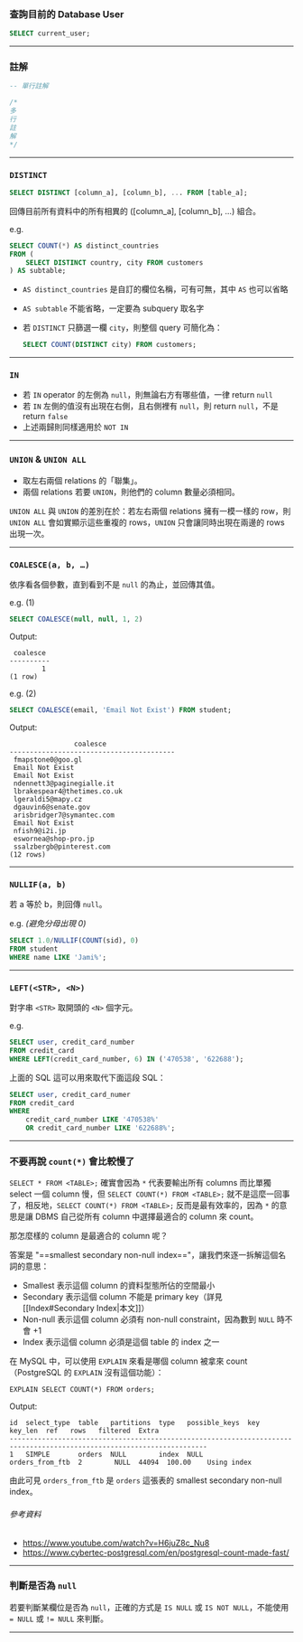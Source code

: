 ### 查詢目前的 Database User

```SQL
SELECT current_user;
```

---

### 註解

```SQL
-- 單行註解

/*
多
行
註
解
*/
```

---

### `DISTINCT`

```SQL
SELECT DISTINCT [column_a], [column_b], ... FROM [table_a];
```

回傳目前所有資料中的所有相異的 ([column_a], [column_b], ...) 組合。

e.g.

```SQL
SELECT COUNT(*) AS distinct_countries
FROM (
    SELECT DISTINCT country, city FROM customers
) AS subtable;
```

- `AS distinct_countries` 是自訂的欄位名稱，可有可無，其中 `AS` 也可以省略
- `AS subtable` 不能省略，一定要為 subquery 取名字
- 若 `DISTINCT` 只篩選一欄 `city`，則整個 query 可簡化為：

    ```SQL
    SELECT COUNT(DISTINCT city) FROM customers;
    ```

---

### `IN`

- 若 `IN` operator 的左側為 `null`，則無論右方有哪些值，一律 return `null`
- 若 `IN` 左側的值沒有出現在右側，且右側裡有 `null`，則 return `null`，不是 return `false`
- 上述兩歸則同樣適用於 `NOT IN`

---

### `UNION` & `UNION ALL`

- 取左右兩個 relations 的「聯集」。
- 兩個 relations 若要 `UNION`，則他們的 column 數量必須相同。

`UNION ALL` 與 `UNION` 的差別在於：若左右兩個 relations 擁有一模一樣的 row，則 `UNION ALL` 會如實顯示這些重複的 rows，`UNION` 只會讓同時出現在兩邊的 rows 出現一次。

---

### `COALESCE(a, b, …)`

依序看各個參數，直到看到不是 `null` 的為止，並回傳其值。

e.g. (1)

```SQL
SELECT COALESCE(null, null, 1, 2)
```

Output:

```plaintext
 coalesce 
----------
        1
(1 row)
```

e.g. (2)

```SQL
SELECT COALESCE(email, 'Email Not Exist') FROM student;
```

Output:

```plaintext
                coalesce                 
-----------------------------------------
 fmapstone0@goo.gl
 Email Not Exist
 Email Not Exist
 ndennett3@paginegialle.it
 lbrakespear4@thetimes.co.uk
 lgeraldi5@mapy.cz
 dgauvin6@senate.gov
 arisbridger7@symantec.com
 Email Not Exist
 nfish9@i2i.jp
 eswornea@shop-pro.jp
 ssalzbergb@pinterest.com
(12 rows)
```

---

### `NULLIF(a, b)`

若 a 等於 b，則回傳 `null`。

e.g. *(避免分母出現 0)*

```SQL
SELECT 1.0/NULLIF(COUNT(sid), 0)
FROM student
WHERE name LIKE 'Jami%';
```

---

### `LEFT(<STR>, <N>)`

對字串 `<STR>` 取開頭的 `<N>` 個字元。

e.g.

```SQL
SELECT user, credit_card_number
FROM credit_card
WHERE LEFT(credit_card_number, 6) IN ('470538', '622688');
```

上面的 SQL 這可以用來取代下面這段 SQL：

```SQL
SELECT user, credit_card_numer
FROM credit_card
WHERE
    credit_card_number LIKE '470538%'
    OR credit_card_number LIKE '622688%';
```

---

### 不要再說 `count(*)` 會比較慢了

`SELECT * FROM <TABLE>;` 確實會因為 `*` 代表要輸出所有 columns 而比單獨 select 一個 column 慢，但 `SELECT COUNT(*) FROM <TABLE>;` 就不是這麼一回事了，相反地，`SELECT COUNT(*) FROM <TABLE>;` 反而是最有效率的，因為 `*` 的意思是讓 DBMS 自己從所有 column 中選擇最適合的 column 來 count。

那怎麼樣的 column 是最適合的 column 呢？

答案是 "==smallest secondary non-null index=="，讓我們來逐一拆解這個名詞的意思：

- Smallest 表示這個 column 的資料型態所佔的空間最小
- Secondary 表示這個 column 不能是 primary key（詳見[[Index#Secondary Index|本文]]）
- Non-null 表示這個 column 必須有 non-null constraint，因為數到 `NULL` 時不會 +1
- Index 表示這個 column 必須是這個 table 的 index 之一

在 MySQL 中，可以使用 `EXPLAIN` 來看是哪個 column 被拿來 count（PostgreSQL 的 `EXPLAIN` 沒有這個功能）：

```MySQL
EXPLAIN SELECT COUNT(*) FROM orders;
```

Output:

```plaintext
id  select_type  table   partitions  type   possible_keys  key              key_len  ref   rows   filtered  Extra
-----------------------------------------------------------------------------------------------------------------------
1   SIMPLE       orders  NULL        index  NULL           orders_from_ftb  2        NULL  44094  100.00    Using index
```

由此可見 `orders_from_ftb` 是 `orders` 這張表的 smallest secondary non-null index。

###### 參考資料

- <https://www.youtube.com/watch?v=H6juZ8c_Nu8>
- <https://www.cybertec-postgresql.com/en/postgresql-count-made-fast/>

---

### 判斷是否為 `null`

若要判斷某欄位是否為 `null`，正確的方式是 `IS NULL` 或 `IS NOT NULL`，不能使用 `= NULL` 或 `!= NULL` 來判斷。

---

